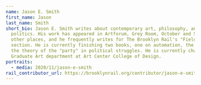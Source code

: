 ```yaml
---
name: Jason E. Smith
first_name: Jason
last_name: Smith
short_bio: Jason E. Smith writes about contemporary art, philosophy, and
  politics. His work has appeared in Artforum, Grey Room, October and SAQ, among
  other places, and he frequently writes for The Brooklyn Rail's "Field Notes"
  section. He is currently finishing two books, one on automation, the other on
  the theory of the "party" in political struggles. He is currently chair of the
  Graduate Art department at Art Center College of Design.
portraits:
  - media: 2020/11/jason-e-smith
rail_contributor_url: https://brooklynrail.org/contributor/jason-e-smith
---
```

